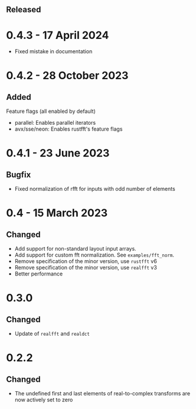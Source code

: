 Released
--------

0.4.3 - 17 April 2024
===================

- Fixed mistake in documentation

0.4.2 - 28 October 2023
===================

Added
-------
Feature flags (all enabled by default)
- parallel: Enables parallel iterators
- avx/sse/neon: Enables rustfft's feature flags

0.4.1 - 23 June 2023
===================

Bugfix
-------
- Fixed normalization of rfft for inputs with odd number of elements

0.4 - 15 March 2023
===================

Changed
-------
- Add support for non-standard layout input arrays.
- Add support for custom fft normalization. See `examples/fft_norm`.
- Remove specification of the minor version, use `rustfft` v6
- Remove specification of the minor version, use `realfft` v3
- Better performance

0.3.0
=====

Changed
-------
- Update of `realfft` and `realdct`

0.2.2
=====

Changed
-------
- The undefined first and last elements of real-to-complex transforms are now actively set to zero

